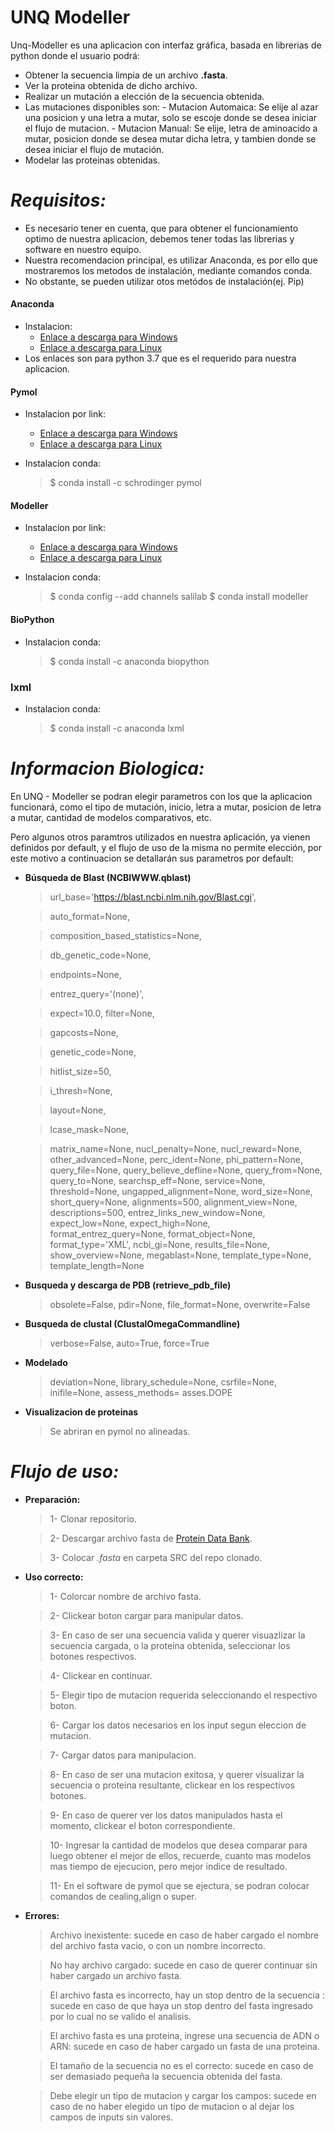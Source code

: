 # UNQ Modeller

Unq-Modeller es una aplicacion con interfaz gráfica, basada en librerias de python donde el usuario podrá:

  - Obtener la secuencia limpia de un archivo **.fasta**.
  - Ver la proteina obtenida de dicho archivo.
  - Realizar un mutación a elección de la secuencia obtenida.
  - Las mutaciones disponibles son:
        - Mutacion Automaica: Se elije al azar una posicion y una letra a mutar, solo se escoje donde se desea iniciar el flujo de mutacion.
        - Mutacion Manual: Se elije, letra de aminoacido a mutar, posicion donde se desea mutar dicha letra, y tambien donde se desea iniciar el flujo de mutación.
  - Modelar las proteinas obtenidas.

# *Requisitos:*

- Es necesario tener en cuenta, que para obtener el funcionamiento optimo de nuestra aplicacion, debemos tener todas las librerias y software en nuestro equipo. 
- Nuestra recomendacion principal, es utilizar Anaconda, es por ello que mostraremos los metodos de instalación, mediante comandos  conda.
- No obstante, se pueden utilizar otos metódos de instalación(ej. Pip)

#### Anaconda
- Instalacion:
   - [Enlace a descarga para Windows](https://repo.anaconda.com/archive/Anaconda3-2019.10-Windows-x86_64.exe) 
   - [Enlace a descarga para Linux](https://repo.anaconda.com/archive/Anaconda3-2019.10-Linux-x86_64.sh) 
- Los enlaces son para python 3.7 que es el requerido para nuestra aplicacion.

#### Pymol
- Instalacion por link:
   - [Enlace a descarga para Windows](https://pymol.org/installers/PyMOL-2.3.3_0-Windows-x86_64.exe) 
   - [Enlace a descarga para Linux](https://pymol.org/installers/PyMOL-2.3.4_121-Linux-x86_64-py37.tar.bz2)

- Instalacion conda:
    > $ conda install -c schrodinger pymol
    
#### Modeller 
- Instalacion por link:
   - [Enlace a descarga para Windows](https://salilab.org/modeller/9.23/modeller9.23-64bit.exe) 
   - [Enlace a descarga para Linux](https://salilab.org/modeller/9.23/modeller-9.23-1.x86_64.rpm)

- Instalacion conda:
    >  $ conda config --add channels salilab
    >  $ conda install modeller

#### BioPython
- Instalacion conda:

    >  $ conda install -c anaconda biopython

### lxml
- Instalacion conda:
    > $ conda install -c anaconda lxml


# *Informacion Biologica:*

En UNQ - Modeller se podran elegir parametros con los que la aplicacion funcionará, como el tipo de mutación, inicio, letra a mutar, posicion de letra a mutar, cantidad de modelos comparativos, etc.

Pero algunos otros paramtros utilizados en nuestra aplicación, ya vienen definidos por default, y el flujo de uso de la misma no permite elección, por este motivo a continuacion se detallarán sus parametros por default:

- **Búsqueda de Blast (NCBIWWW.qblast)**
    > url_base='https://blast.ncbi.nlm.nih.gov/Blast.cgi',
    
    > auto_format=None,
    
    > composition_based_statistics=None,
    
    > db_genetic_code=None,
    
    > endpoints=None,
    
    > entrez_query='(none)',
    
    > expect=10.0, filter=None,
    
    > gapcosts=None,
    
    > genetic_code=None,
    
    > hitlist_size=50,
    
    > i_thresh=None,
   
    > layout=None,
    
    > lcase_mask=None,
    
    >  matrix_name=None,
    > nucl_penalty=None,
    > nucl_reward=None,
    > other_advanced=None,
    > perc_ident=None,
    > phi_pattern=None,
    > query_file=None,
    > query_believe_defline=None,
    > query_from=None,
    > query_to=None,
    > searchsp_eff=None,
    > service=None,
    > threshold=None,
    > ungapped_alignment=None,
    > word_size=None,
    > short_query=None,
    > alignments=500,
    > alignment_view=None,
    > descriptions=500,
    > entrez_links_new_window=None,
    > expect_low=None,
    > expect_high=None,
    > format_entrez_query=None,
    > format_object=None,
    > format_type='XML',
    > ncbi_gi=None,
    > results_file=None,
    > show_overview=None,
    > megablast=None,
    > template_type=None,
    > template_length=None


- **Busqueda y descarga de PDB (retrieve_pdb_file)**
    > obsolete=False,
    > pdir=None,
    > file_format=None,
    > overwrite=False

- **Busqueda de clustal (ClustalOmegaCommandline)**
    > verbose=False,
    > auto=True,
    > force=True

   
- **Modelado**
    > deviation=None,
    > library_schedule=None,
    > csrfile=None, inifile=None,
    > assess_methods= asses.DOPE 


- **Visualizacion de proteinas**
    > Se abriran en pymol no alineadas.

 
# *Flujo de uso:*

- **Preparación:**
    > 1- Clonar repositorio.

    > 2- Descargar archivo fasta de [Protein Data Bank](https://www.rcsb.org/).
    
    > 3- Colocar *.fasta* en carpeta SRC del repo clonado.
    
- **Uso correcto:**
    > 1- Colorcar nombre de archivo fasta.
    
    > 2- Clickear boton cargar para manipular datos.
    
    > 3- En caso de ser una secuencia valida y querer visuazlizar la secuencia cargada, o la proteina obtenida, seleccionar los botones respectivos.
    
    > 4- Clickear en continuar.
    
    > 5- Elegir tipo de mutacion requerida seleccionando el respectivo boton.
    
    > 6- Cargar los datos necesarios en los input segun eleccion de mutacion.
    
    > 7- Cargar datos para manipulacion.
    
    > 8- En caso de ser una mutacion exitosa, y querer visualizar la secuencia o proteina resultante, clickear en los respectivos botones.
    
    > 9- En caso de querer ver los datos manipulados hasta el momento, clickear el boton correspondiente.
    
    > 10- Ingresar la cantidad de modelos que desea comparar para luego obtener el mejor de ellos, recuerde, cuanto mas modelos mas tiempo de ejecucion, pero mejor indice de resultado.
    
    > 11- En el software de pymol que se ejectura, se podran colocar comandos de cealing,align o super.

- **Errores:**
    > Archivo inexistente: sucede en caso de haber cargado el nombre del archivo fasta vacio, o con un nombre incorrecto.

    > No hay archivo cargado: sucede en caso de querer continuar sin haber cargado un archivo fasta.
    
    > El archivo fasta es incorrecto, hay un stop dentro de la secuencia : sucede en caso de que haya un stop dentro del fasta ingresado por lo cual no se valido el analisis.
    
    > El archivo fasta es una proteina, ingrese una secuencia de ADN o ARN: sucede en caso de haber cargado un fasta de una proteina.
    
    > El tamaño de la secuencia no es el correcto: sucede en caso de ser demasiado pequeña la secuencia obtenida del fasta.
    
    > Debe elegir un tipo de mutacion y cargar los campos: sucede en caso de no haber elegido un tipo de mutacion o al dejar los campos de inputs sin valores.
    


   
  
